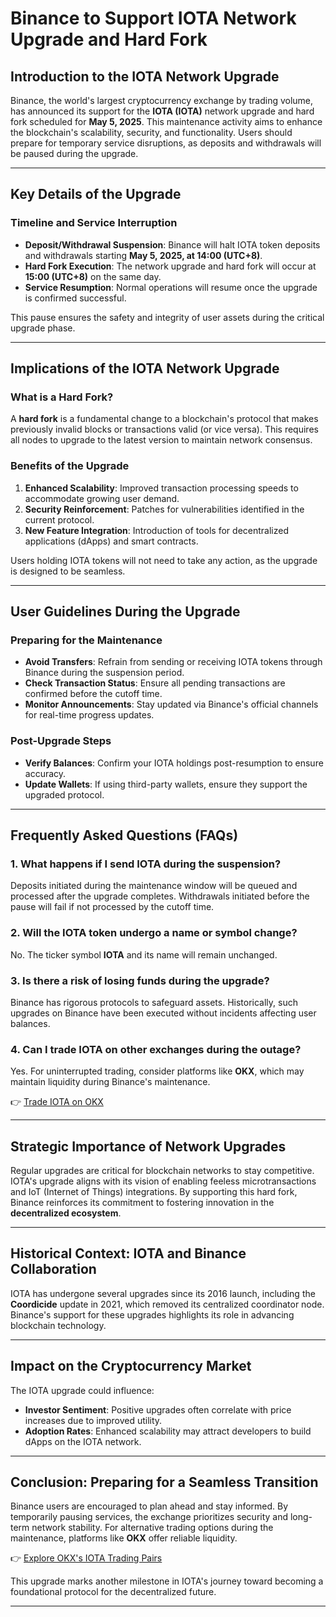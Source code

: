 # Binance to Support IOTA Network Upgrade and Hard Fork  

## Introduction to the IOTA Network Upgrade  

Binance, the world's largest cryptocurrency exchange by trading volume, has announced its support for the **IOTA (IOTA)** network upgrade and hard fork scheduled for **May 5, 2025**. This maintenance activity aims to enhance the blockchain's scalability, security, and functionality. Users should prepare for temporary service disruptions, as deposits and withdrawals will be paused during the upgrade.  

---

## Key Details of the Upgrade  

### Timeline and Service Interruption  
- **Deposit/Withdrawal Suspension**: Binance will halt IOTA token deposits and withdrawals starting **May 5, 2025, at 14:00 (UTC+8)**.  
- **Hard Fork Execution**: The network upgrade and hard fork will occur at **15:00 (UTC+8)** on the same day.  
- **Service Resumption**: Normal operations will resume once the upgrade is confirmed successful.  

This pause ensures the safety and integrity of user assets during the critical upgrade phase.  

---

## Implications of the IOTA Network Upgrade  

### What is a Hard Fork?  
A **hard fork** is a fundamental change to a blockchain's protocol that makes previously invalid blocks or transactions valid (or vice versa). This requires all nodes to upgrade to the latest version to maintain network consensus.  

### Benefits of the Upgrade  
1. **Enhanced Scalability**: Improved transaction processing speeds to accommodate growing user demand.  
2. **Security Reinforcement**: Patches for vulnerabilities identified in the current protocol.  
3. **New Feature Integration**: Introduction of tools for decentralized applications (dApps) and smart contracts.  

Users holding IOTA tokens will not need to take any action, as the upgrade is designed to be seamless.  

---

## User Guidelines During the Upgrade  

### Preparing for the Maintenance  
- **Avoid Transfers**: Refrain from sending or receiving IOTA tokens through Binance during the suspension period.  
- **Check Transaction Status**: Ensure all pending transactions are confirmed before the cutoff time.  
- **Monitor Announcements**: Stay updated via Binance's official channels for real-time progress updates.  

### Post-Upgrade Steps  
- **Verify Balances**: Confirm your IOTA holdings post-resumption to ensure accuracy.  
- **Update Wallets**: If using third-party wallets, ensure they support the upgraded protocol.  

---

## Frequently Asked Questions (FAQs)  

### 1. **What happens if I send IOTA during the suspension?**  
Deposits initiated during the maintenance window will be queued and processed after the upgrade completes. Withdrawals initiated before the pause will fail if not processed by the cutoff time.  

### 2. **Will the IOTA token undergo a name or symbol change?**  
No. The ticker symbol **IOTA** and its name will remain unchanged.  

### 3. **Is there a risk of losing funds during the upgrade?**  
Binance has rigorous protocols to safeguard assets. Historically, such upgrades on Binance have been executed without incidents affecting user balances.  

### 4. **Can I trade IOTA on other exchanges during the outage?**  
Yes. For uninterrupted trading, consider platforms like **OKX**, which may maintain liquidity during Binance's maintenance.  

👉 [Trade IOTA on OKX](https://bit.ly/okx-bonus)  

---

## Strategic Importance of Network Upgrades  

Regular upgrades are critical for blockchain networks to stay competitive. IOTA's upgrade aligns with its vision of enabling feeless microtransactions and IoT (Internet of Things) integrations. By supporting this hard fork, Binance reinforces its commitment to fostering innovation in the **decentralized ecosystem**.  

---

## Historical Context: IOTA and Binance Collaboration  

IOTA has undergone several upgrades since its 2016 launch, including the **Coordicide** update in 2021, which removed its centralized coordinator node. Binance's support for these upgrades highlights its role in advancing blockchain technology.  

---

## Impact on the Cryptocurrency Market  

The IOTA upgrade could influence:  
- **Investor Sentiment**: Positive upgrades often correlate with price increases due to improved utility.  
- **Adoption Rates**: Enhanced scalability may attract developers to build dApps on the IOTA network.  

---

## Conclusion: Preparing for a Seamless Transition  

Binance users are encouraged to plan ahead and stay informed. By temporarily pausing services, the exchange prioritizes security and long-term network stability. For alternative trading options during the maintenance, platforms like **OKX** offer reliable liquidity.  

👉 [Explore OKX's IOTA Trading Pairs](https://bit.ly/okx-bonus)  

This upgrade marks another milestone in IOTA's journey toward becoming a foundational protocol for the decentralized future.  

---  
